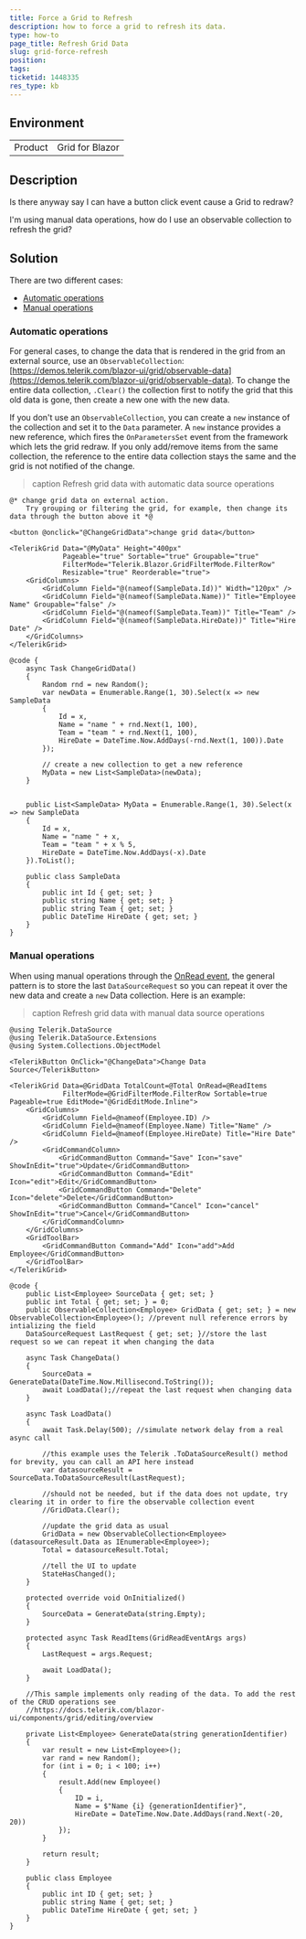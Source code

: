 ```yaml
---
title: Force a Grid to Refresh
description: how to force a grid to refresh its data.
type: how-to
page_title: Refresh Grid Data
slug: grid-force-refresh
position: 
tags: 
ticketid: 1448335
res_type: kb
---
```


## Environment
<table>
	<tbody>
		<tr>
			<td>Product</td>
			<td>Grid for Blazor</td>
		</tr>
	</tbody>
</table>


## Description

Is there anyway say I can have a button click event cause a Grid to redraw? 

I'm using manual data operations, how do I use an observable collection to refresh the grid?

## Solution

There are two different cases:

* [Automatic operations](#automatic-operations)
* [Manual operations](#manual-operations)

### Automatic operations

For general cases, to change the data that is rendered in the grid from an external source, use an `ObservableCollection`: [https://demos.telerik.com/blazor-ui/grid/observable-data](https://demos.telerik.com/blazor-ui/grid/observable-data). To change the entire data collection, `.Clear()` the collection first to notify the grid that this old data is gone, then create a new one with the new data.

If you don't use an `ObservableCollection`, you can create a `new` instance of the collection and set it to the `Data` parameter. A `new` instance provides a new reference, which fires the `OnParametersSet` event from the framework which lets the grid redraw. If you only add/remove items from the same collection, the reference to the entire data collection stays the same and the grid is not notified of the change.

>caption Refresh grid data with automatic data source operations


````CSHTML
@* change grid data on external action. 
    Try grouping or filtering the grid, for example, then change its data through the button above it *@

<button @onclick="@ChangeGridData">change grid data</button>

<TelerikGrid Data="@MyData" Height="400px"
             Pageable="true" Sortable="true" Groupable="true"
             FilterMode="Telerik.Blazor.GridFilterMode.FilterRow"
             Resizable="true" Reorderable="true">
    <GridColumns>
        <GridColumn Field="@(nameof(SampleData.Id))" Width="120px" />
        <GridColumn Field="@(nameof(SampleData.Name))" Title="Employee Name" Groupable="false" />
        <GridColumn Field="@(nameof(SampleData.Team))" Title="Team" />
        <GridColumn Field="@(nameof(SampleData.HireDate))" Title="Hire Date" />
    </GridColumns>
</TelerikGrid>

@code {
    async Task ChangeGridData()
    {
        Random rnd = new Random();
        var newData = Enumerable.Range(1, 30).Select(x => new SampleData
        {
            Id = x,
            Name = "name " + rnd.Next(1, 100),
            Team = "team " + rnd.Next(1, 100),
            HireDate = DateTime.Now.AddDays(-rnd.Next(1, 100)).Date
        });

        // create a new collection to get a new reference
        MyData = new List<SampleData>(newData);
    }
    

    public List<SampleData> MyData = Enumerable.Range(1, 30).Select(x => new SampleData
    {
        Id = x,
        Name = "name " + x,
        Team = "team " + x % 5,
        HireDate = DateTime.Now.AddDays(-x).Date
    }).ToList();

    public class SampleData
    {
        public int Id { get; set; }
        public string Name { get; set; }
        public string Team { get; set; }
        public DateTime HireDate { get; set; }
    }
}
````

### Manual operations

When using manual operations through the [OnRead event](https://docs.telerik.com/blazor-ui/components/grid/manual-operations), the general pattern is to store the last `DataSourceRequest` so you can repeat it over the new data and create a `new` Data collection. Here is an example:

>caption Refresh grid data with manual data source operations


````CSHTML
@using Telerik.DataSource
@using Telerik.DataSource.Extensions
@using System.Collections.ObjectModel

<TelerikButton OnClick="@ChangeData">Change Data Source</TelerikButton>

<TelerikGrid Data=@GridData TotalCount=@Total OnRead=@ReadItems
             FilterMode=@GridFilterMode.FilterRow Sortable=true Pageable=true EditMode="@GridEditMode.Inline">
    <GridColumns>
        <GridColumn Field=@nameof(Employee.ID) />
        <GridColumn Field=@nameof(Employee.Name) Title="Name" />
        <GridColumn Field=@nameof(Employee.HireDate) Title="Hire Date" />
        <GridCommandColumn>
            <GridCommandButton Command="Save" Icon="save" ShowInEdit="true">Update</GridCommandButton>
            <GridCommandButton Command="Edit" Icon="edit">Edit</GridCommandButton>
            <GridCommandButton Command="Delete" Icon="delete">Delete</GridCommandButton>
            <GridCommandButton Command="Cancel" Icon="cancel" ShowInEdit="true">Cancel</GridCommandButton>
        </GridCommandColumn>
    </GridColumns>
    <GridToolBar>
        <GridCommandButton Command="Add" Icon="add">Add Employee</GridCommandButton>
    </GridToolBar>
</TelerikGrid>

@code {
    public List<Employee> SourceData { get; set; }
    public int Total { get; set; } = 0;
    public ObservableCollection<Employee> GridData { get; set; } = new ObservableCollection<Employee>(); //prevent null reference errors by intializing the field
    DataSourceRequest LastRequest { get; set; }//store the last request so we can repeat it when changing the data

    async Task ChangeData()
    {
        SourceData = GenerateData(DateTime.Now.Millisecond.ToString());
        await LoadData();//repeat the last request when changing data
    }

    async Task LoadData()
    {
        await Task.Delay(500); //simulate network delay from a real async call
        
        //this example uses the Telerik .ToDataSourceResult() method for brevity, you can call an API here instead
        var datasourceResult = SourceData.ToDataSourceResult(LastRequest);

        //should not be needed, but if the data does not update, try clearing it in order to fire the observable collection event
        //GridData.Clear();

        //update the grid data as usual
        GridData = new ObservableCollection<Employee>(datasourceResult.Data as IEnumerable<Employee>);
        Total = datasourceResult.Total;

        //tell the UI to update
        StateHasChanged();
    }

    protected override void OnInitialized()
    {
        SourceData = GenerateData(string.Empty);
    }

    protected async Task ReadItems(GridReadEventArgs args)
    {
        LastRequest = args.Request;

        await LoadData();
    }

    //This sample implements only reading of the data. To add the rest of the CRUD operations see
    //https://docs.telerik.com/blazor-ui/components/grid/editing/overview

    private List<Employee> GenerateData(string generationIdentifier)
    {
        var result = new List<Employee>();
        var rand = new Random();
        for (int i = 0; i < 100; i++)
        {
            result.Add(new Employee()
            {
                ID = i,
                Name = $"Name {i} {generationIdentifier}",
                HireDate = DateTime.Now.Date.AddDays(rand.Next(-20, 20))
            });
        }

        return result;
    }

    public class Employee
    {
        public int ID { get; set; }
        public string Name { get; set; }
        public DateTime HireDate { get; set; }
    }
}
````
